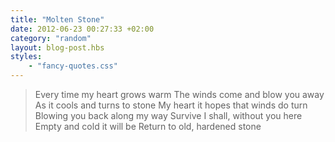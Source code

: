 ```yaml
---
title: "Molten Stone"
date: 2012-06-23 00:27:33 +02:00
category: "random"
layout: blog-post.hbs
styles: 
    - "fancy-quotes.css"
---
```

>Every time my heart grows warm
>The winds come and blow you away
>As it cools and turns to stone
>My heart it hopes that winds do turn
>Blowing you back along my way
>Survive I shall, without you here
>Empty and cold it will be
>Return to old, hardened stone
